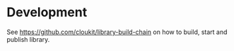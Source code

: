 # Development

See https://github.com/cloukit/library-build-chain on how to build, start and publish library.
